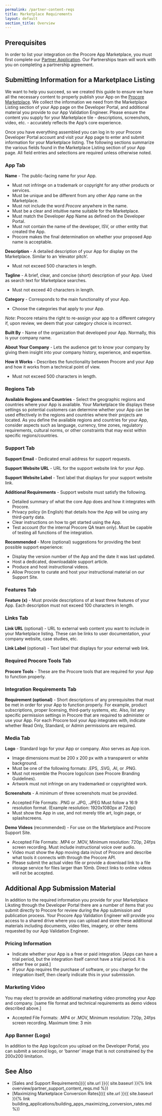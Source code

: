 ```yaml
---
permalink: /partner-content-reqs
title: Marketplace Requirements
layout: default
section_title: Overview
---
```


## Prerequisites

In order to list your integration on the Procore App Marketplace, you must first complete our [Partner Application](https://developers.procore.com/partner-signup).
Our Partnerships team will work with you on completing a partnership agreement.

## Submitting Information for a Marketplace Listing

We want to help you succeed, so we created this guide to ensure we have all the necessary content to properly publish your App on the [Procore Marketplace](https://marketplace.procore.com/).
We collect the information we need from the Marketplace Listing section of your App page on the Developer Portal, and additional material you provide to our App Validation Engineer.
Please ensure the content you supply for your Marketplace tile - descriptions, screenshots, video, etc. - accurately reflects the App’s core experience.

Once you have everything assembled you can log in to your Procore Developer Portal account and visit your App page to enter and submit information for your Marketplace listing.
The following sections summarize the various fields found in the Marketplace Listing section of your App page.
All field entries and selections are required unless otherwise noted.

### App Tab

**Name** - The public-facing name for your App.

- Must not infringe on a trademark or copyright for any other products or services.
- Must be unique and be different from any other App name on the Marketplace.
- Must not include the word <em>Procore</em> anywhere in the name.
- Must be a clear and intuitive name suitable for the Marketplace.
- Must match the Developer App Name as defined on the Developer Portal.
- Must not contain the name of the developer, ISV, or other entity that created the App.
- Procore makes the final determination on whether your proposed App name is acceptable.

**Description** - A detailed description of your App for display on the Marketplace. Similar to an ‘elevator pitch’.

- Must not exceed 500 characters in length.

**Tagline** - A brief, clear, and concise (short) description of your App. Used as search text for Marketplace searches.

- Must not exceed 40 characters in length.

**Category** - Corresponds to the main functionality of your App.

- Choose the categories that apply to your App.

_Note_: Procore retains the right to re-assign your app to a different category if, upon review, we deem that your category choice is incorrect.

**Built By** - Name of the organization that developed your App. Normally, this is your company name.

**About Your Company** - Lets the audience get to know your company by giving them insight into your company history, experience, and expertise.

**How it Works** - Describes the functionality between Procore and your App and how it works from a technical point of view.

- Must not exceed 500 characters in length.

### Regions Tab

**Available Regions and Countries** - Select the geographic regions and countries where your App is available.
Your Marketplace tile displays these settings so potential customers can determine whether your App can be used effectively in the regions and countries where their projects are located.
As you define the available regions and countries for your App, consider aspects such as language, currency, time zones, regulatory requirements, cultural norms, or other constraints that may exist within specific regions/countries.

### Support Tab

**Support Email** - Dedicated email address for support requests.

**Support Website URL** - URL for the support website link for your App.

**Support Website Label** - Text label that displays for your support website link.

**Additional Requirements** - Support website must satisfy the following.

- Detailed summary of what the core App does and how it integrates with Procore.
- Privacy policy (in English) that details how the App will be using any third-party data.
- Clear instructions on how to get started using the App.
- Test account (for the internal Procore QA team only). Must be capable of  testing all functions of the integration.

**Recommended** - More (optional) suggestions for providing the best possible support experience:

- Display the version number of the App and the date it was last updated.
- Host a dedicated, downloadable support article.
- Produce and host instructional videos.
- Allow Procore to curate and host your instructional material on our Support Site.

### Features Tab

**Feature (x)** - Must provide descriptions of at least three features of your App.
Each description must not exceed 100 characters in length.

### Links Tab

**Link URL** (optional) - URL to external web content you want to include in your Marketplace listing.
These can be links to user documentation, your company website, case studies, etc.

**Link Label** (optional) - Text label that displays for your external web link.

### Required Procore Tools Tab

**Procore Tools** - These are the Procore tools that are required for your App to function properly.

### Integration Requirements Tab

**Requirement (optional)** - Short descriptions of any prerequisites that must be met in order for your App to function properly.
For example, product subscriptions, proper licensing, third-party systems, etc.
Also, list any specific permission settings in Procore that are required to administer or use your App.
For each Procore tool your App integrates with, indicate whether Read Only, Standard, or Admin permissions are required.

### Media Tab

**Logo** - Standard logo for your App or company. Also serves as App icon.

- Image dimensions must be 200 x 200 px with a transparent or white background.
- Must be one of the following formats: .EPS, .SVG, .AI, or .PNG.
- Must not resemble the Procore logo/icon (see Procore Branding Guidelines).
- Artwork must not infringe on any trademarked or copyrighted work.

**Screenshots** - A minimum of three screenshots must be provided.

- Accepted File Formats: .PNG or .JPG, .JPEG Must follow a 16:9 resolution format. (Example resolution: 1920x1080px at 72dpi)
- Must show the App in use, and not merely title art, login page, or splashscreens.

**Demo Videos** (recommended) - For use on the Marketplace and Procore Support Site.

- Accepted File Formats: .MP4 or .MOV, Minimum resolution: 720p, 24fps screen recording. Must include instructional voice over audio.
- Video must show the App moving data in/out of Procore and describe what tools it connects with through the Procore API.
- Please submit the actual video file or provide a download link to a file storage service for files larger than 10mb. Direct links to online videos will not be accepted.

## Additional App Submission Material

In addition to the required information you provide for your Marketplace Liksting through the Developer Portal there are a number of items that you submit directly to Procore for review during the App submission and publication process.
Your Procore App Validation Engineer will provide you access to a shared drive where you can upload and store these additional materials including documents, video files, imagery, or other items requested by our App Validation Engineer.

### Pricing Information

- Indicate whether your App is a free or paid integration. [Apps can have a trial period, but the integration itself cannot have a trial period. It is either free or paid.]
- If your App requires the purchase of software, or you charge for the integration itself, then clearly indicate this in your submission.

### Marketing Video

You may elect to provide an additional marketing video promoting your App and company. [same file format and technical requirements as demo videos described above.]

- Accepted File Formats: .MP4 or .MOV, Minimum resolution: 720p, 24fps screen recording. Maximum time: 3 min

### App Banner (Logo)

In addition to the App logo/icon you upload on the Developer Portal, you can submit a second logo, or ‘banner’ image that is not constrained by the 200x200 limitation.

## See Also

* [Sales and Support Requirements]({{ site.url }}{{ site.baseurl }}{% link overview/partner_support_content_reqs.md %})
* [Maximizing Marketplace Conversion Rates]({{ site.url }}{{ site.baseurl }}{% link building_applications/building_apps_maximizing_conversion_rates.md %})
